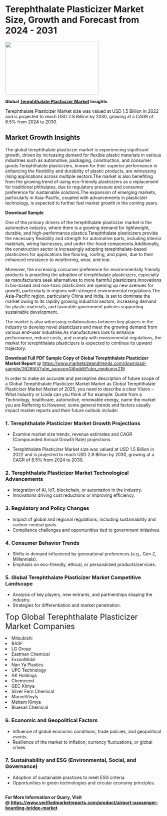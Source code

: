 <H1>Terephthalate Plasticizer Market Size, Growth and Forecast from 2024 - 2031</H1><img class="aligncenter size-medium wp-image-584254" src="https://thirdeyenews.in/wp-content/uploads/2024/09/Global-Market-Research-300x168.jpeg" alt="" width="300" height="168" /><p><strong>Global&nbsp;<a href="https://www.marketsizeandtrends.com/download-sample/262650/?utm_source=Github8j?utm_medium=219">Terephthalate Plasticizer Market</a> Insights</strong></p><p>Terephthalate Plasticizer Market size was valued at USD 1.5 Billion in 2022 and is projected to reach USD 2.8 Billion by 2030, growing at a CAGR of 8.5% from 2024 to 2030.</p><p><h2>Market Growth Insights</h2> <p>The global terephthalate plasticizer market is experiencing significant growth, driven by increasing demand for flexible plastic materials in various industries such as automotive, packaging, construction, and consumer goods.Terephthalate plasticizers, known for their superior performance in enhancing the flexibility and durability of plastic products, are witnessing rising applications across multiple sectors.The market is also benefiting from the growing trend of using eco-friendly plasticizers as a replacement for traditional phthalates, due to regulatory pressure and consumer preference for sustainable solutions.The expansion of emerging markets, particularly in Asia-Pacific, coupled with advancements in plasticizer technology, is expected to further fuel market growth in the coming years.</p> <p><strong>Download Sample</strong></p> <p>One of the primary drivers of the terephthalate plasticizer market is the automotive industry, where there is a growing demand for lightweight, durable, and high-performance plastics.Terephthalate plasticizers provide the necessary flexibility and strength for automotive parts, including interior materials, wiring harnesses, and under-the-hood components.Additionally, the construction sector is increasingly adopting terephthalate-based plasticizers for applications like flooring, roofing, and pipes, due to their enhanced resistance to weathering, wear, and tear.</p> <p>Moreover, the increasing consumer preference for environmentally friendly products is propelling the adoption of terephthalate plasticizers, especially as manufacturers seek alternatives to more harmful plasticizers.Innovations in bio-based and non-toxic plasticizers are opening up new avenues for growth, particularly in regions with stringent environmental regulations.The Asia-Pacific region, particularly China and India, is set to dominate the market owing to its rapidly growing industrial sectors, increasing demand for plastic materials, and favorable government policies supporting sustainable development.</p> <p>The market is also witnessing collaborations between key players in the industry to develop novel plasticizers and meet the growing demand from various end-user industries.As manufacturers look to enhance performance, reduce costs, and comply with environmental regulations, the market for terephthalate plasticizers is expected to continue its upward trajectory.</p> <p><span class=""><strong>Download Full PDF Sample Copy of Global Terephthalate Plasticizer Market Report</strong> @ <a href="https://www.marketsizeandtrends.com/download-sample/262650/?utm_source=Github8j?utm_medium=219" target="_blank">https://www.marketsizeandtrends.com/download-sample/262650/?utm_source=Github8j?utm_medium=219</a></span></p><p>In order to make an accurate and perceptive description of future scope of a Global&nbsp;Terephthalate Plasticizer Market Market as Global&nbsp;Terephthalate Plasticizer Market Market of 2025, you need to describe a clear Vision &ndash; What Industry or Linda can you think of for example: Quote from a Technology, healthcare, automotive, renewable energy, name the market you are Reffering to.However, some general trends and factors usually impact market reports and their future outlook include:</p><h3>1.&nbsp;<strong>Terephthalate Plasticizer Market Growth Projections</strong></h3><ul><li>Examine market size trends, revenue estimates and CAGR (Compounded Annual Growth Rate) projections.</li><li><p>Terephthalate Plasticizer Market size was valued at USD 1.5 Billion in 2022 and is projected to reach USD 2.8 Billion by 2030, growing at a CAGR of 8.5% from 2024 to 2030.</p></li></ul><h3>2.&nbsp;<strong>Terephthalate Plasticizer Market Technological Advancements</strong></h3><ul><li>Integration of AI, IoT, blockchain, or automation in the industry.</li><li>Innovations driving cost reductions or improving efficiency.</li></ul><h3>3.&nbsp;<strong>Regulatory and Policy Changes</strong></h3><ul><li>Impact of global and regional regulations, including sustainability and carbon-neutral goals.</li><li>Compliance challenges and opportunities tied to government initiatives.</li></ul><h3>4.&nbsp;<strong>Consumer Behavior Trends</strong></h3><ul><li>Shifts in demand influenced by generational preferences (e.g., Gen Z, Millennials).</li><li>Emphasis on eco-friendly, ethical, or personalized products/services.</li></ul><h3>5.&nbsp;<strong>Global Terephthalate Plasticizer Market Competitive Landscape</strong></h3><ul><li>Analysis of key players, new entrants, and partnerships shaping the industry.</li><li>Strategies for differentiation and market penetration.</li></ul><p data-pm-slice="1 1 []"><span style="color: inherit; font-family: inherit; font-size: 25px;">Top Global Terephthalate Plasticizer Market Companies</span></p><div class="" data-test-id=""><p><li>Mitsubishi</li><li> BASF</li><li> LG Group</li><li> Eastman Chemical</li><li> ExxonMobil</li><li> Nan Ya Plastics</li><li> UPC Technology</li><li> AK Holdings</li><li> Chemceed</li><li> GEC Kimya</li><li> Silver Fern Chemical</li><li> MarvelVinyls</li><li> Meltem Kimya</li><li> Bluesail Chemical</li></p></div><h3>6.&nbsp;<strong>Economic and Geopolitical Factors</strong></h3><ul><li>Influence of global economic conditions, trade policies, and geopolitical events.</li><li>Resilience of the market to inflation, currency fluctuations, or global crises.</li></ul><h3>7.&nbsp;<strong>Sustainability and ESG (Environmental, Social, and Governance)</strong></h3><ul><li>Adoption of sustainable practices to meet ESG criteria.</li><li>Opportunities in green technologies and circular economy principles.</li></ul><h2><strong style="font-size: 14px;">For More Information or Query, Visit @&nbsp;</strong><a style="background-color: #ffffff; font-size: 14px;" href="https://www.marketsizeandtrends.com/report/terephthalate-plasticizer-market/" target="_blank">https://www.verifiedmarketreports.com/product/airport-passenger-boarding-bridge-market</a></h2>